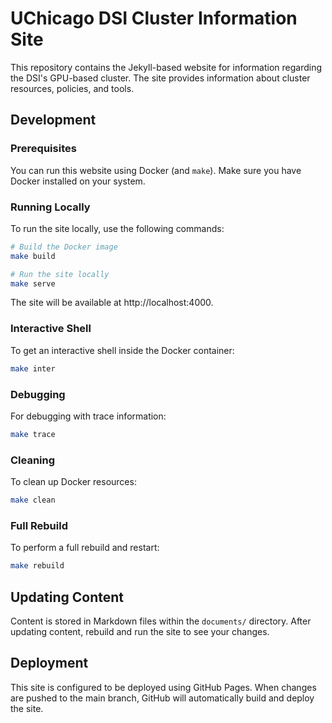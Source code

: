 # UChicago DSI Cluster Information Site

This repository contains the Jekyll-based website for information regarding the DSI's GPU-based cluster. The site provides information about cluster resources, policies, and tools.

## Development

### Prerequisites

You can run this website using Docker (and `make`). Make sure you have Docker installed on your system.

### Running Locally

To run the site locally, use the following commands:

```bash
# Build the Docker image
make build

# Run the site locally
make serve
```

The site will be available at http://localhost:4000.

### Interactive Shell

To get an interactive shell inside the Docker container:

```bash
make inter
```

### Debugging

For debugging with trace information:

```bash
make trace
```

### Cleaning

To clean up Docker resources:

```bash
make clean
```

### Full Rebuild

To perform a full rebuild and restart:

```bash
make rebuild
```

## Updating Content

Content is stored in Markdown files within the `documents/` directory. After updating content, rebuild and run the site to see your changes.

## Deployment

This site is configured to be deployed using GitHub Pages. When changes are pushed to the main branch, GitHub will automatically build and deploy the site.
